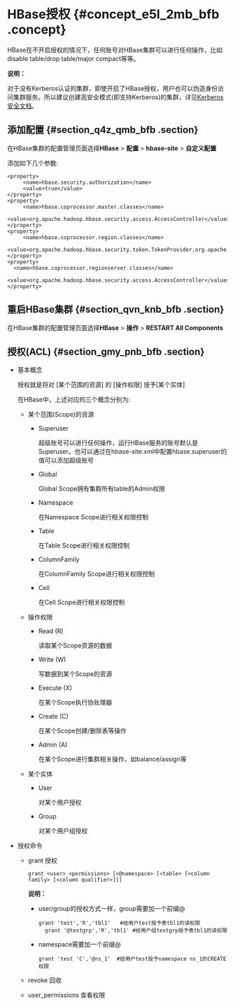 # HBase授权 {#concept_e5l_2mb_bfb .concept}

HBase在不开启授权的情况下，任何账号对HBase集群可以进行任何操作，比如disable table/drop table/major compact等等。

**说明：** 

对于没有Kerberos认证的集群，即使开启了HBase授权，用户也可以伪造身份访问集群服务。所以建议创建高安全模式\(即支持Kerberos\)的集群，详见[Kerberos安全文档](https://help.aliyun.com/document_detail/57730.html?spm=5176.product28066.6.623.a91nzk)。

## 添加配置 {#section_q4z_qmb_bfb .section}

在HBase集群的配置管理页面选择**HBase** \> **配置** \> **hbase-site** \> **自定义配置**

添加如下几个参数:

```
<property>
     <name>hbase.security.authorization</name>
     <value>true</value>
</property>
<property>
     <name>hbase.coprocessor.master.classes</name>
     <value>org.apache.hadoop.hbase.security.access.AccessController</value>
</property>
<property>
     <name>hbase.coprocessor.region.classes</name>
 <value>org.apache.hadoop.hbase.security.token.TokenProvider,org.apache.hadoop.hbase.security.access.AccessController</value>
</property>
<property>
  <name>hbase.coprocessor.regionserver.classes</name>
  <value>org.apache.hadoop.hbase.security.access.AccessController</value>
</property>
```

## 重启HBase集群 {#section_qvn_knb_bfb .section}

在HBase集群的配置管理页面选择**HBase** \> **操作** \> **RESTART All Components**

## 授权\(ACL\) {#section_gmy_pnb_bfb .section}

-   基本概念

    授权就是将对 \[某个范围的资源\] 的 \[操作权限\] 授予\[某个实体\]

    在HBase中，上述对应的三个概念分别为:

    -   某个范围\(Scope\)的资源
        -   Superuser

            超级账号可以进行任何操作，运行HBase服务的账号默认是Superuser。也可以通过在hbase-site.xml中配置hbase.superuser的值可以添加超级账号

        -   Global

            Global Scope拥有集群所有table的Admin权限

        -   Namespace

            在Namespace Scope进行相关权限控制

        -   Table

            在Table Scope进行相关权限控制

        -   ColumnFamily

            在ColumnFamily Scope进行相关权限控制

        -   Cell

            在Cell Scope进行相关权限控制

    -   操作权限
        -   Read \(R\)

            读取某个Scope资源的数据

        -   Write \(W\)

            写数据到某个Scope的资源

        -   Execute \(X\)

            在某个Scope执行协处理器

        -   Create \(C\)

            在某个Scope创建/删除表等操作

        -   Admin \(A\)

            在某个Scope进行集群相关操作，如balance/assign等

    -   某个实体
        -   User

            对某个用户授权

        -   Group

            对某个用户组授权

-   授权命令
    -   grant 授权

        ```
        grant <user> <permissions> [<@namespace> [<table> [<column family> [<column qualifier>]]]
        ```

        **说明：** 

        -   user/group的授权方式一样，group需要加一个前缀@

            ```
            grant 'test','R','tbl1'   #给用户test授予表tbl1的读权限
              grant '@testgrp','R','tbl1' #给用户组testgrp授予表tbl1的读权限
            ```

        -   namespace需要加一个前缀@

            ```
            grant 'test 'C','@ns_1'  #给用户test授予namespace ns_1的CREATE权限
            ```

    -   revoke 回收
    -   user\_permissions 查看权限

